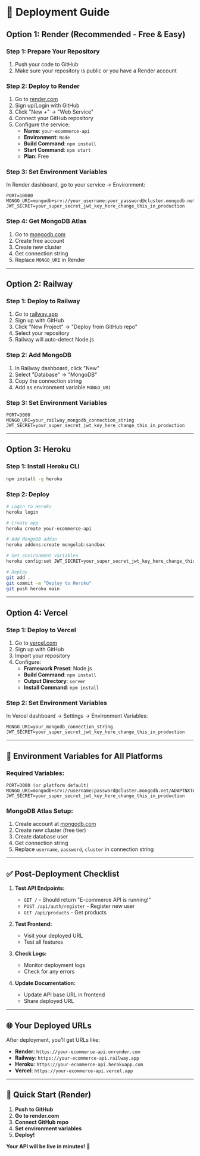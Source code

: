 # 🚀 Deployment Guide

## **Option 1: Render (Recommended - Free & Easy)**

### **Step 1: Prepare Your Repository**

1. Push your code to GitHub
2. Make sure your repository is public or you have a Render account

### **Step 2: Deploy to Render**

1. Go to [render.com](https://render.com)
2. Sign up/Login with GitHub
3. Click "New +" → "Web Service"
4. Connect your GitHub repository
5. Configure the service:
   - **Name**: `your-ecommerce-api`
   - **Environment**: `Node`
   - **Build Command**: `npm install`
   - **Start Command**: `npm start`
   - **Plan**: Free

### **Step 3: Set Environment Variables**

In Render dashboard, go to your service → Environment:

```
PORT=10000
MONGO_URI=mongodb+srv://your_username:your_password@cluster.mongodb.net/ADAPTNXTAPIDB
JWT_SECRET=your_super_secret_jwt_key_here_change_this_in_production
```

### **Step 4: Get MongoDB Atlas**

1. Go to [mongodb.com](https://mongodb.com)
2. Create free account
3. Create new cluster
4. Get connection string
5. Replace `MONGO_URI` in Render

---

## **Option 2: Railway**

### **Step 1: Deploy to Railway**

1. Go to [railway.app](https://railway.app)
2. Sign up with GitHub
3. Click "New Project" → "Deploy from GitHub repo"
4. Select your repository
5. Railway will auto-detect Node.js

### **Step 2: Add MongoDB**

1. In Railway dashboard, click "New"
2. Select "Database" → "MongoDB"
3. Copy the connection string
4. Add as environment variable `MONGO_URI`

### **Step 3: Set Environment Variables**

```
PORT=3000
MONGO_URI=your_railway_mongodb_connection_string
JWT_SECRET=your_super_secret_jwt_key_here_change_this_in_production
```

---

## **Option 3: Heroku**

### **Step 1: Install Heroku CLI**

```bash
npm install -g heroku
```

### **Step 2: Deploy**

```bash
# Login to Heroku
heroku login

# Create app
heroku create your-ecommerce-api

# Add MongoDB addon
heroku addons:create mongolab:sandbox

# Set environment variables
heroku config:set JWT_SECRET=your_super_secret_jwt_key_here_change_this_in_production

# Deploy
git add .
git commit -m "Deploy to Heroku"
git push heroku main
```

---

## **Option 4: Vercel**

### **Step 1: Deploy to Vercel**

1. Go to [vercel.com](https://vercel.com)
2. Sign up with GitHub
3. Import your repository
4. Configure:
   - **Framework Preset**: Node.js
   - **Build Command**: `npm install`
   - **Output Directory**: `server`
   - **Install Command**: `npm install`

### **Step 2: Set Environment Variables**

In Vercel dashboard → Settings → Environment Variables:

```
MONGO_URI=your_mongodb_connection_string
JWT_SECRET=your_super_secret_jwt_key_here_change_this_in_production
```

---

## **🔧 Environment Variables for All Platforms**

### **Required Variables:**

```
PORT=3000 (or platform default)
MONGO_URI=mongodb+srv://username:password@cluster.mongodb.net/ADAPTNXTAPIDB
JWT_SECRET=your_super_secret_jwt_key_here_change_this_in_production
```

### **MongoDB Atlas Setup:**

1. Create account at [mongodb.com](https://mongodb.com)
2. Create new cluster (free tier)
3. Create database user
4. Get connection string
5. Replace `username`, `password`, `cluster` in connection string

---

## **✅ Post-Deployment Checklist**

1. **Test API Endpoints:**

   - `GET /` - Should return "E-commerce API is running!"
   - `POST /api/auth/register` - Register new user
   - `GET /api/products` - Get products

2. **Test Frontend:**

   - Visit your deployed URL
   - Test all features

3. **Check Logs:**

   - Monitor deployment logs
   - Check for any errors

4. **Update Documentation:**
   - Update API base URL in frontend
   - Share deployed URL

---

## **🌐 Your Deployed URLs**

After deployment, you'll get URLs like:

- **Render**: `https://your-ecommerce-api.onrender.com`
- **Railway**: `https://your-ecommerce-api.railway.app`
- **Heroku**: `https://your-ecommerce-api.herokuapp.com`
- **Vercel**: `https://your-ecommerce-api.vercel.app`

---

## **🎯 Quick Start (Render)**

1. **Push to GitHub**
2. **Go to render.com**
3. **Connect GitHub repo**
4. **Set environment variables**
5. **Deploy!**

**Your API will be live in minutes!** 🚀
